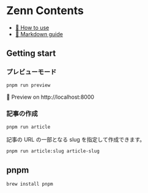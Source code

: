 # Zenn Contents

- [📘 How to use](https://zenn.dev/zenn/articles/zenn-cli-guide)
- [📘 Markdown guide](https://zenn.dev/zenn/articles/markdown-guide)

## Getting start

### プレビューモード

```sh
pnpm run preview
```

👀 Preview on http://localhost:8000

### 記事の作成

```sh
pnpm run article
```

記事の URL の一部となる slug を指定して作成できます。

```sh
pnpm run article:slug article-slug
```

## pnpm

```sh
brew install pnpm
```
